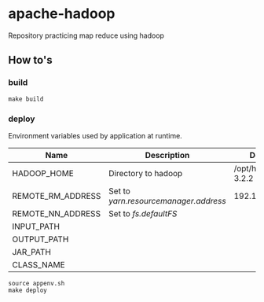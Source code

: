 # apache-hadoop

Repository practicing map reduce using hadoop

## How to's

### build

```
make build
```

### deploy

Environment variables used by application at runtime.

| Name | Description | Default |
| ---- | ----- | ----- |
| HADOOP_HOME       | Directory to hadoop                    | /opt/hadoop-3.2.2 |
| REMOTE_RM_ADDRESS | Set to *yarn.resourcemanager.address*  | 192.168.11.20:
| REMOTE_NN_ADDRESS | Set to  *fs.defaultFS*                 |
| INPUT_PATH        |
| OUTPUT_PATH       |
| JAR_PATH          |
| CLASS_NAME        |

```
source appenv.sh
make deploy
```

